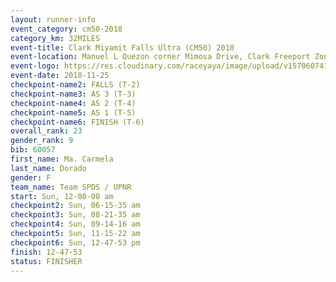 ```yaml
---
layout: runner-info 
event_category: cm50-2018 
category_km: 32MILES 
event-title: Clark Miyamit Falls Ultra (CM50) 2018 
event-location: Manuel L Quezon corner Mimosa Drive, Clark Freeport Zone, Clark, Pampanga, Philippines 
event-logo: https://res.cloudinary.com/raceyaya/image/upload/v1570607412/logo/cm50_p8ydpq.jpg 
event-date: 2018-11-25 
checkpoint-name2: FALLS (T-2) 
checkpoint-name3: AS 3 (T-3) 
checkpoint-name4: AS 2 (T-4) 
checkpoint-name5: AS 1 (T-5) 
checkpoint-name6: FINISH (T-6) 
overall_rank: 23
gender_rank: 9
bib: 60057
first_name: Ma. Carmela
last_name: Dorado
gender: F
team_name: Team SPDS / UPNR
start: Sun, 12-00-00 am
checkpoint2: Sun, 06-15-35 am
checkpoint3: Sun, 08-21-35 am
checkpoint4: Sun, 09-14-16 am
checkpoint5: Sun, 11-15-22 am
checkpoint6: Sun, 12-47-53 pm
finish: 12-47-53
status: FINISHER
---
```

